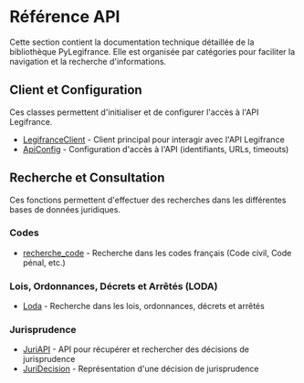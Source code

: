 # Référence API

Cette section contient la documentation technique détaillée de la bibliothèque PyLegifrance. Elle est organisée par catégories pour faciliter la navigation et la recherche d'informations.

## Client et Configuration

Ces classes permettent d'initialiser et de configurer l'accès à l'API Legifrance.

- [LegifranceClient](classes/legifrance_client.md) - Client principal pour interagir avec l'API Legifrance
- [ApiConfig](classes/api_config.md) - Configuration d'accès à l'API (identifiants, URLs, timeouts)

## Recherche et Consultation

Ces fonctions permettent d'effectuer des recherches dans les différentes bases de données juridiques.

### Codes

- [recherche_code](fonctions/recherche_code.md) - Recherche dans les codes français (Code civil, Code pénal, etc.)

### Lois, Ordonnances, Décrets et Arrêtés (LODA)

- [Loda](fonctions/recherche_loda.md) - Recherche dans les lois, ordonnances, décrets et arrêtés

### Jurisprudence

- [JuriAPI](Fond/juri_api.md) - API pour récupérer et rechercher des décisions de jurisprudence
- [JuriDecision](classes/juri_decision.md) - Représentation d'une décision de jurisprudence
